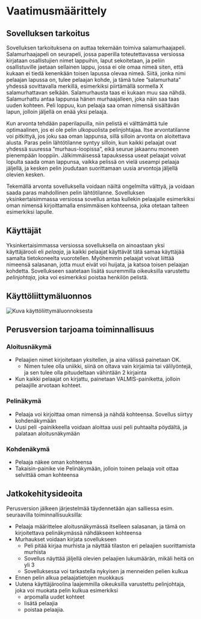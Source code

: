 # Vaatimusmäärittely 
 
## Sovelluksen tarkoitus 

Sovelluksen tarkoituksena on auttaa tekemään toimiva salamurhaajapeli. Salamurhaajapeli on seurapeli, jossa paperilla toteutettavassa versiossa kirjataan osallistujien nimet lappuihin, laput sekoitetaan, ja peliin osallistuville jaetaan sellainen lappu, jossa ei ole omaa nimeä siten, että kukaan ei tiedä kenenkään toisen lapussa olevaa nimeä. Siitä, jonka nimi pelaajan lapussa on, tulee pelaajan kohde, ja tämä tulee ”salamurhata” yhdessä sovittavalla merkillä, esimerkiksi piirtämällä sormella X salamurhattavan selkään. Salamurhausta taas ei kukaan muu saa nähdä. Salamurhattu antaa lappunsa hänen murhaajalleen, joka näin saa taas uuden kohteen. Peli loppuu, kun pelaaja saa oman nimensä sisältävän lapun, jolloin jäljellä on enää yksi pelaaja. 

Kun arvonta tehdään paperilapuilla, niin pelistä ei välttämättä tule optimaalinen, jos ei ole pelin ulkopuolista pelinjohtajaa. Itse arvontatilanne voi pitkittyä, jos joku saa oman lappunsa, sillä silloin arvonta on aloitettava alusta. Paras pelin lähtötilanne syntyy silloin, kun kaikki pelaajat ovat yhdessä suuressa ”murhaus-loopissa”, eikä seurue jakaannu moneen pienempään looppiin. Jälkimmäisessä tapauksessa useat pelaajat voivat lopulta saada oman lappunsa, vaikka pelissä on vielä useampi pelaaja jäljellä, ja kesken pelin joudutaan suorittamaan uusia arvontoja jäljellä olevien kesken. 

Tekemällä arvonta sovelluksella voidaan näiltä ongelmilta välttyä, ja voidaan saada paras mahdollinen pelin lähtötilanne. Sovelluksen yksinkertaisimmassa versiossa sovellus antaa kullekin pelaajalle esimerkiksi oman nimensä kirjoittamalla ensimmäisen kohteensa, joka otetaan talteen esimerkiksi lapulle.  

## Käyttäjät 

Yksinkertaisimmassa versiossa sovelluksella on ainoastaan yksi käyttäjärooli eli _pelaaja_, ja kaikki pelaajat käyttävät tätä samaa käyttäjää samalta tietokoneelta vuorotellen. Myöhemmin pelaajat voivat liittää nimeensä salasanan, jotta muut eivät voi huijata, ja katsoa toisen pelaajan kohdetta. Sovellukseen saatetaan lisätä suuremmilla oikeuksilla varustettu _pelinjohtaja_, joka voi esimerkiksi poistaa henkilön pelistä.

## Käyttöliittymäluonnos 

![Kuva käyttöliittymäluonnoksesta](/kayttoliittymaluonnos.png) 

## Perusversion tarjoama toiminnallisuus 

### Aloitusnäkymä 
 
- Pelaajien nimet kirjoitetaan yksitellen, ja aina välissä painetaan OK. 
  - Nimen tulee olla uniikki, siinä on oltava vain kirjaimia tai välilyöntejä, ja sen tulee olla pituudeltaan vähintään 2 kirjainta  
- Kun kaikki pelaajat on kirjattu, painetaan VALMIS-painiketta, jolloin pelaajille arvotaan kohteet. 

### Pelinäkymä 

- Pelaaja voi kirjoittaa oman nimensä ja nähdä kohteensa. Sovellus siirtyy kohdenäkymään 
- Uusi peli -painikkeella voidaan aloittaa uusi peli puhtaalta pöydältä, ja palataan aloitusnäkymään 

### Kohdenäkymä 

- Pelaaja näkee oman kohteensa 
- Takaisin-painike vie Pelinäkymään, jolloin toinen pelaaja voit ottaa selvittää oman kohteensa 

## Jatkokehitysideoita 

Perusversion jälkeen järjestelmää täydennetään ajan salliessa esim. seuraavilla toiminnallisuuksilla: 
- Pelaaja määrittelee aloitusnäkymässä itselleen salasanan, ja tämä on kirjoitettava pelinäkymässä nähdäkseen kohteensa 
- Murhaukset voidaan kirjata sovellukseen 
  - Peli pitää kirjaa murhista ja näyttää tilaston eri pelaajien suorittamista murhista 
  - Sovellus näyttää jäljellä olevien pelaajien lukumäärän, mikäli heitä on yli 3 
  - Sovelluksessa voi tarkastella nykyisen ja menneiden pelien kulkua 
- Ennen pelin alkua pelaajatietojen muokkaus 
- Uutena käyttäjäroolina laajemmilla oikeuksilla varustettu pelinjohtaja, joka voi muokata pelin kulkua esimerkiksi 
  - arpomalla uudet kohteet 
  - lisätä pelaajia 
  - poistaa pelaajia. 
